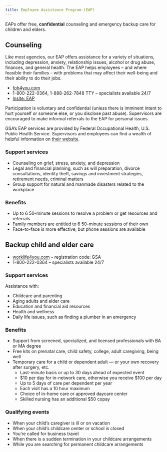```yaml
---
title: Employee Assistance Program (EAP)
---
```


EAPs offer free, **confidential** counseling and emergency backup care for children and elders.

## Counseling

Like most agencies, our EAP offers assistance for a variety of situations, including depression, anxiety, relationship issues, alcohol or drug abuse, finances, and general health. The EAP helps employees – and where feasible their families – with problems that may affect their well-being and their ability to do their jobs.

* [foh4you.com](http://www.foh4you.com/)
* 1-800-222-0364, 1-888-262-7848 TTY – specialists available 24/7
* [Insite: EAP](https://insite.gsa.gov/portal/content/500305)

Participation is voluntary and confidential (unless there is imminent intent to hurt yourself or someone else, or you disclose past abuse). Supervisors are encouraged to make informal referrals to the EAP for personal issues.

GSA’s EAP services are provided by Federal Occupational Health, U.S. Public Health Service. Supervisors and employees can find a wealth of helpful information on [their website](http://foh4you.com/).

### Support services

* Counseling on grief, stress, anxiety, and depression
* Legal and financial planning, such as will preparation, divorce consultations, identity theft, savings and investment strategies, retirement needs, criminal matters
* Group support for natural and manmade disasters related to the workplace

### Benefits

* Up to 6 50-minute sessions to resolve a problem or get resources and referrals
* Family members are entitled to 6 50-minute sessions of their own
* Face-to-face is more effective, but phone sessions are available

## Backup child and elder care

* [worklife4you.com](https://www.worklife4you.com) – registration code: GSA
* 1-800-222-0364 – specialists available 24/7

### Support services

Assistance with:

* Childcare and parenting
* Aging adults and elder care
* Education and financial aid resources
* Health and wellness
* Daily life issues, such as finding a plumber in an emergency

### Benefits

* Support from screened, specialized, and licensed professionals with BA or MA degree
* Free kits on prenatal care, child safety, college, adult caregiving, being well
* Temporary care for a child or dependent adult — or your own recovery after surgery, etc.
  * Last-minute basis or up to 30 days ahead of expected event
  * $10 per day for in-network care, otherwise you receive $100 per day
  * Up to 5 days of care per dependent per year
  * Each visit has a 10 hour maximum
  * Choice of in-home care or approved daycare center
  * Skilled nursing has an additional $50 copay

### Qualifying events

* When your child’s caregiver is ill or on vacation
* When your child’s childcare center or school is closed
* You’re called for business travel
* When there is a sudden termination in your childcare arrangements
* While you are searching for permanent childcare arrangements

